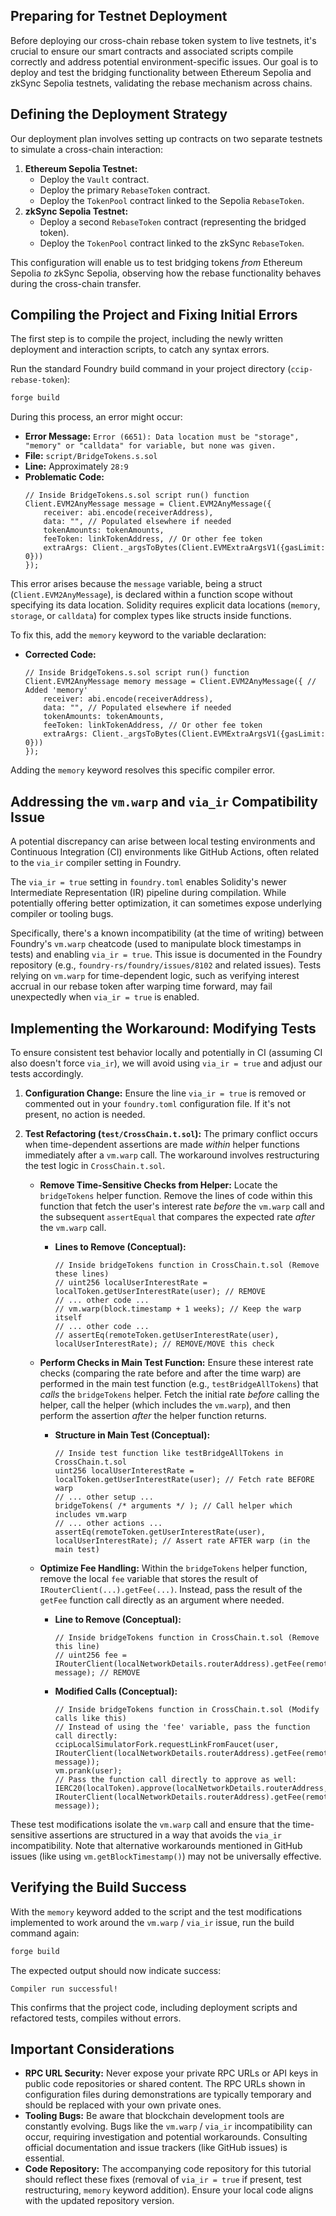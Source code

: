 ## Preparing for Testnet Deployment

Before deploying our cross-chain rebase token system to live testnets, it's crucial to ensure our smart contracts and associated scripts compile correctly and address potential environment-specific issues. Our goal is to deploy and test the bridging functionality between Ethereum Sepolia and zkSync Sepolia testnets, validating the rebase mechanism across chains.

## Defining the Deployment Strategy

Our deployment plan involves setting up contracts on two separate testnets to simulate a cross-chain interaction:

1.  **Ethereum Sepolia Testnet:**
    *   Deploy the `Vault` contract.
    *   Deploy the primary `RebaseToken` contract.
    *   Deploy the `TokenPool` contract linked to the Sepolia `RebaseToken`.
2.  **zkSync Sepolia Testnet:**
    *   Deploy a second `RebaseToken` contract (representing the bridged token).
    *   Deploy the `TokenPool` contract linked to the zkSync `RebaseToken`.

This configuration will enable us to test bridging tokens *from* Ethereum Sepolia *to* zkSync Sepolia, observing how the rebase functionality behaves during the cross-chain transfer.

## Compiling the Project and Fixing Initial Errors

The first step is to compile the project, including the newly written deployment and interaction scripts, to catch any syntax errors.

Run the standard Foundry build command in your project directory (`ccip-rebase-token`):

```bash
forge build
```

During this process, an error might occur:

*   **Error Message:** `Error (6651): Data location must be "storage", "memory" or "calldata" for variable, but none was given.`
*   **File:** `script/BridgeTokens.s.sol`
*   **Line:** Approximately `28:9`
*   **Problematic Code:**
    ```solidity
    // Inside BridgeTokens.s.sol script run() function
    Client.EVM2AnyMessage message = Client.EVM2AnyMessage({
        receiver: abi.encode(receiverAddress),
        data: "", // Populated elsewhere if needed
        tokenAmounts: tokenAmounts,
        feeToken: linkTokenAddress, // Or other fee token
        extraArgs: Client._argsToBytes(Client.EVMExtraArgsV1({gasLimit: 0}))
    });
    ```

This error arises because the `message` variable, being a struct (`Client.EVM2AnyMessage`), is declared within a function scope without specifying its data location. Solidity requires explicit data locations (`memory`, `storage`, or `calldata`) for complex types like structs inside functions.

To fix this, add the `memory` keyword to the variable declaration:

*   **Corrected Code:**
    ```solidity
    // Inside BridgeTokens.s.sol script run() function
    Client.EVM2AnyMessage memory message = Client.EVM2AnyMessage({ // Added 'memory'
        receiver: abi.encode(receiverAddress),
        data: "", // Populated elsewhere if needed
        tokenAmounts: tokenAmounts,
        feeToken: linkTokenAddress, // Or other fee token
        extraArgs: Client._argsToBytes(Client.EVMExtraArgsV1({gasLimit: 0}))
    });
    ```

Adding the `memory` keyword resolves this specific compiler error.

## Addressing the `vm.warp` and `via_ir` Compatibility Issue

A potential discrepancy can arise between local testing environments and Continuous Integration (CI) environments like GitHub Actions, often related to the `via_ir` compiler setting in Foundry.

The `via_ir = true` setting in `foundry.toml` enables Solidity's newer Intermediate Representation (IR) pipeline during compilation. While potentially offering better optimization, it can sometimes expose underlying compiler or tooling bugs.

Specifically, there's a known incompatibility (at the time of writing) between Foundry's `vm.warp` cheatcode (used to manipulate block timestamps in tests) and enabling `via_ir = true`. This issue is documented in the Foundry repository (e.g., `foundry-rs/foundry/issues/8102` and related issues). Tests relying on `vm.warp` for time-dependent logic, such as verifying interest accrual in our rebase token after warping time forward, may fail unexpectedly when `via_ir = true` is enabled.

## Implementing the Workaround: Modifying Tests

To ensure consistent test behavior locally and potentially in CI (assuming CI also doesn't force `via_ir`), we will avoid using `via_ir = true` and adjust our tests accordingly.

1.  **Configuration Change:** Ensure the line `via_ir = true` is removed or commented out in your `foundry.toml` configuration file. If it's not present, no action is needed.

2.  **Test Refactoring (`test/CrossChain.t.sol`):** The primary conflict occurs when time-dependent assertions are made *within* helper functions immediately after a `vm.warp` call. The workaround involves restructuring the test logic in `CrossChain.t.sol`.

    *   **Remove Time-Sensitive Checks from Helper:** Locate the `bridgeTokens` helper function. Remove the lines of code within this function that fetch the user's interest rate *before* the `vm.warp` call and the subsequent `assertEqual` that compares the expected rate *after* the `vm.warp` call.
        *   **Lines to Remove (Conceptual):**
            ```solidity
            // Inside bridgeTokens function in CrossChain.t.sol (Remove these lines)
            // uint256 localUserInterestRate = localToken.getUserInterestRate(user); // REMOVE
            // ... other code ...
            // vm.warp(block.timestamp + 1 weeks); // Keep the warp itself
            // ... other code ...
            // assertEq(remoteToken.getUserInterestRate(user), localUserInterestRate); // REMOVE/MOVE this check
            ```

    *   **Perform Checks in Main Test Function:** Ensure these interest rate checks (comparing the rate before and after the time warp) are performed in the main test function (e.g., `testBridgeAllTokens`) that *calls* the `bridgeTokens` helper. Fetch the initial rate *before* calling the helper, call the helper (which includes the `vm.warp`), and then perform the assertion *after* the helper function returns.
        *   **Structure in Main Test (Conceptual):**
            ```solidity
            // Inside test function like testBridgeAllTokens in CrossChain.t.sol
            uint256 localUserInterestRate = localToken.getUserInterestRate(user); // Fetch rate BEFORE warp
            // ... other setup ...
            bridgeTokens( /* arguments */ ); // Call helper which includes vm.warp
            // ... other actions ...
            assertEq(remoteToken.getUserInterestRate(user), localUserInterestRate); // Assert rate AFTER warp (in the main test)
            ```

    *   **Optimize Fee Handling:** Within the `bridgeTokens` helper function, remove the local `fee` variable that stores the result of `IRouterClient(...).getFee(...)`. Instead, pass the result of the `getFee` function call directly as an argument where needed.
        *   **Line to Remove (Conceptual):**
            ```solidity
            // Inside bridgeTokens function in CrossChain.t.sol (Remove this line)
            // uint256 fee = IRouterClient(localNetworkDetails.routerAddress).getFee(remoteNetworkDetails.chainSelector, message); // REMOVE
            ```
        *   **Modified Calls (Conceptual):**
            ```solidity
            // Inside bridgeTokens function in CrossChain.t.sol (Modify calls like this)
            // Instead of using the 'fee' variable, pass the function call directly:
            ccipLocalSimulatorFork.requestLinkFromFaucet(user, IRouterClient(localNetworkDetails.routerAddress).getFee(remoteNetworkDetails.chainSelector, message));
            vm.prank(user);
            // Pass the function call directly to approve as well:
            IERC20(localToken).approve(localNetworkDetails.routerAddress, IRouterClient(localNetworkDetails.routerAddress).getFee(remoteNetworkDetails.chainSelector, message));
            ```

These test modifications isolate the `vm.warp` call and ensure that the time-sensitive assertions are structured in a way that avoids the `via_ir` incompatibility. Note that alternative workarounds mentioned in GitHub issues (like using `vm.getBlockTimestamp()`) may not be universally effective.

## Verifying the Build Success

With the `memory` keyword added to the script and the test modifications implemented to work around the `vm.warp` / `via_ir` issue, run the build command again:

```bash
forge build
```

The expected output should now indicate success:

```
Compiler run successful!
```

This confirms that the project code, including deployment scripts and refactored tests, compiles without errors.

## Important Considerations

*   **RPC URL Security:** Never expose your private RPC URLs or API keys in public code repositories or shared content. The RPC URLs shown in configuration files during demonstrations are typically temporary and should be replaced with your own private ones.
*   **Tooling Bugs:** Be aware that blockchain development tools are constantly evolving. Bugs like the `vm.warp` / `via_ir` incompatibility can occur, requiring investigation and potential workarounds. Consulting official documentation and issue trackers (like GitHub issues) is essential.
*   **Code Repository:** The accompanying code repository for this tutorial should reflect these fixes (removal of `via_ir = true` if present, test restructuring, `memory` keyword addition). Ensure your local code aligns with the updated repository version.
